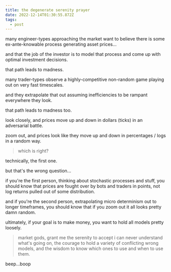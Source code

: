 ```yaml
---
title: the degenerate serenity prayer
date: 2022-12-14T01:30:55.872Z
tags:
  - post
---
```

many engineer-types approaching the market want to believe there is some ex-ante-knowable process generating asset prices...

and that the job of the investor is to model that process and come up with optimal investment decisions.

that path leads to madness.

many trader-types observe a highly-competitive non-random game playing out on very fast timescales.

and they extrapolate that out assuming inefficiencies to be rampant everywhere they look. 

that path leads to madness too.

look closely, and prices move up and down in dollars (ticks) in an adversarial battle.

zoom out, and prices look like they move up and down in percentages / logs in a random way.

> which is right? 

technically, the first one. 

but that's the wrong question...

if you're the first person, thinking about stochastic processes and stuff, you should know that prices are fought over by bots and traders in points, not log returns pulled out of some distribution.

and if you're the second person, extrapolating micro determinism out to longer timeframes, you should know that if you zoom out it all looks pretty damn random.

ultimately, if your goal is to make money, you want to hold all models pretty loosely. 

> market gods, grant me the serenity to accept i can never understand what's going on, the courage to hold a variety of conflicting wrong models, and the wisdom to know which ones to use and when to use them.

b﻿eep...boop